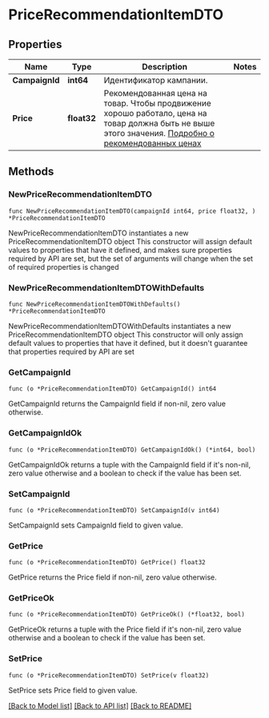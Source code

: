 # PriceRecommendationItemDTO

## Properties

Name | Type | Description | Notes
------------ | ------------- | ------------- | -------------
**CampaignId** | **int64** | Идентификатор кампании. | 
**Price** | **float32** | Рекомендованная цена на товар. Чтобы продвижение хорошо работало, цена на товар должна быть не выше этого значения. [Подробно о рекомендованных ценах](https://yandex.ru/support/marketplace/marketing/campaigns.html#prices)  | 

## Methods

### NewPriceRecommendationItemDTO

`func NewPriceRecommendationItemDTO(campaignId int64, price float32, ) *PriceRecommendationItemDTO`

NewPriceRecommendationItemDTO instantiates a new PriceRecommendationItemDTO object
This constructor will assign default values to properties that have it defined,
and makes sure properties required by API are set, but the set of arguments
will change when the set of required properties is changed

### NewPriceRecommendationItemDTOWithDefaults

`func NewPriceRecommendationItemDTOWithDefaults() *PriceRecommendationItemDTO`

NewPriceRecommendationItemDTOWithDefaults instantiates a new PriceRecommendationItemDTO object
This constructor will only assign default values to properties that have it defined,
but it doesn't guarantee that properties required by API are set

### GetCampaignId

`func (o *PriceRecommendationItemDTO) GetCampaignId() int64`

GetCampaignId returns the CampaignId field if non-nil, zero value otherwise.

### GetCampaignIdOk

`func (o *PriceRecommendationItemDTO) GetCampaignIdOk() (*int64, bool)`

GetCampaignIdOk returns a tuple with the CampaignId field if it's non-nil, zero value otherwise
and a boolean to check if the value has been set.

### SetCampaignId

`func (o *PriceRecommendationItemDTO) SetCampaignId(v int64)`

SetCampaignId sets CampaignId field to given value.


### GetPrice

`func (o *PriceRecommendationItemDTO) GetPrice() float32`

GetPrice returns the Price field if non-nil, zero value otherwise.

### GetPriceOk

`func (o *PriceRecommendationItemDTO) GetPriceOk() (*float32, bool)`

GetPriceOk returns a tuple with the Price field if it's non-nil, zero value otherwise
and a boolean to check if the value has been set.

### SetPrice

`func (o *PriceRecommendationItemDTO) SetPrice(v float32)`

SetPrice sets Price field to given value.



[[Back to Model list]](../README.md#documentation-for-models) [[Back to API list]](../README.md#documentation-for-api-endpoints) [[Back to README]](../README.md)


